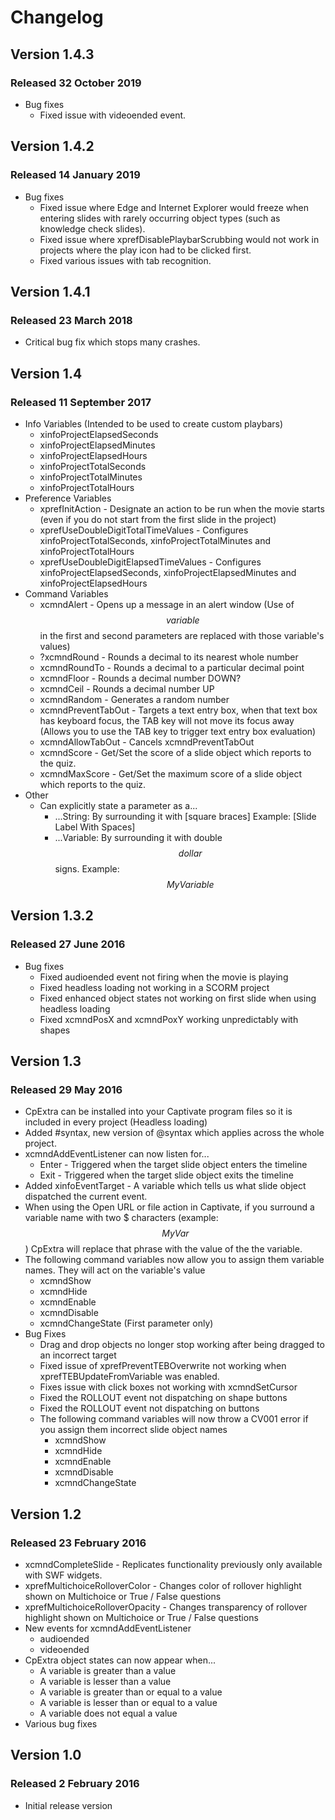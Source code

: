# Changelog
## Version 1.4.3
### Released 32 October 2019
- Bug fixes
    - Fixed issue with videoended event.
## Version 1.4.2 
### Released 14 January 2019
- Bug fixes
    - Fixed issue where Edge and Internet Explorer would freeze when entering slides with rarely occurring object types (such as knowledge check slides).
    - Fixed issue where xprefDisablePlaybarScrubbing would not work in projects where the play icon had to be clicked first.
    - Fixed various issues with tab recognition.
## Version 1.4.1 
### Released 23 March 2018
- Critical bug fix which stops many crashes.
## Version 1.4 
### Released 11 September 2017
- Info Variables (Intended to be used to create custom playbars)
    - xinfoProjectElapsedSeconds
    - xinfoProjectElapsedMinutes
    - xinfoProjectElapsedHours
    - xinfoProjectTotalSeconds
    - xinfoProjectTotalMinutes
    - xinfoProjectTotalHours
- Preference Variables
    - xprefInitAction - Designate an action to be run when the movie starts (even if you do not start from the first slide in the project)
    - xprefUseDoubleDigitTotalTimeValues - Configures xinfoProjectTotalSeconds, xinfoProjectTotalMinutes and xinfoProjectTotalHours
    - xprefUseDoubleDigitElapsedTimeValues - Configures xinfoProjectElapsedSeconds, xinfoProjectElapsedMinutes and xinfoProjectElapsedHours
- Command Variables
    - xcmndAlert - Opens up a message in an alert window (Use of $$variable$$ in the first and second parameters are replaced with those variable's values)
    - ?xcmndRound - Rounds a decimal to its nearest whole number 
    - xcmndRoundTo - Rounds a decimal to a particular decimal point
    - xcmndFloor - Rounds a decimal number DOWN?
    - xcmndCeil - Rounds a decimal number UP
    - xcmndRandom - Generates a random number
    - xcmndPreventTabOut - Targets a text entry box, when that text box has keyboard focus, the TAB key will not move its focus away (Allows you to use the TAB key to trigger text entry box evaluation)
    - xcmndAllowTabOut - Cancels xcmndPreventTabOut
    - xcmndScore - Get/Set the score of a slide object which reports to the quiz.
    - xcmndMaxScore - Get/Set the maximum score of a slide object which reports to the quiz. 
- Other
    - Can explicitly state a parameter as a...
        - ...String: By surrounding it with [square braces] Example: [Slide Label With Spaces]
        - ...Variable: By surrounding it with double $$dollar$$ signs. Example: $$MyVariable$$
## Version 1.3.2 
### Released 27 June 2016
- Bug fixes
    - Fixed audioended event not firing when the movie is playing
    - Fixed headless loading not working in a SCORM project
    - Fixed enhanced object states not working on first slide when using headless loading
    - Fixed xcmndPosX and xcmndPoxY working unpredictably with shapes
## Version 1.3 
### Released 29 May 2016
- CpExtra can be installed into your Captivate program files so it is included in every project (Headless loading)
- Added #syntax, new version of @syntax which applies across the whole project.
- xcmndAddEventListener can now listen for...
    - Enter - Triggered when the target slide object enters the timeline
    - Exit - Triggered when the target slide object exits the timeline
- Added xinfoEventTarget - A variable which tells us what slide object dispatched the current event.
- When using the Open URL or file action in Captivate, if you surround a variable name with two $ characters (example: $$MyVar$$) CpExtra will replace that phrase with the value of the the variable.
- The following command variables now allow you to assign them variable names. They will act on the variable's value
    - xcmndShow
    - xcmndHide
    - xcmndEnable
    - xcmndDisable
    - xcmndChangeState (First parameter only) 
- Bug Fixes
    - Drag and drop objects no longer stop working after being dragged to an incorrect target
    - Fixed issue of xprefPreventTEBOverwrite not working when xprefTEBUpdateFromVariable was enabled.
    - Fixes issue with click boxes not working with xcmndSetCursor
    - Fixed the ROLLOUT event not dispatching on shape buttons
    - Fixed the ROLLOUT event not dispatching on buttons
    - The following command variables will now throw a CV001 error if you assign them incorrect slide object names
        - xcmndShow
        - xcmndHide
        - xcmndEnable
        - xcmndDisable
        - xcmndChangeState
## Version 1.2 
### Released 23 February 2016
- xcmndCompleteSlide - Replicates functionality previously only available with SWF widgets.
- xprefMultichoiceRolloverColor - Changes color of rollover highlight shown on Multichoice or True / False questions
- xprefMultichoiceRolloverOpacity - Changes transparency of rollover highlight shown on Multichoice or True / False questions
- New events for xcmndAddEventListener
    - audioended
    - videoended
- CpExtra object states can now appear when...
    - A variable is greater than a value
    - A variable is lesser than a value
    - A variable is greater than or equal to a value
    - A variable is lesser than or equal to a value
    - A variable does not equal a value
- Various bug fixes
## Version 1.0 
### Released 2 February 2016
- Initial release version

